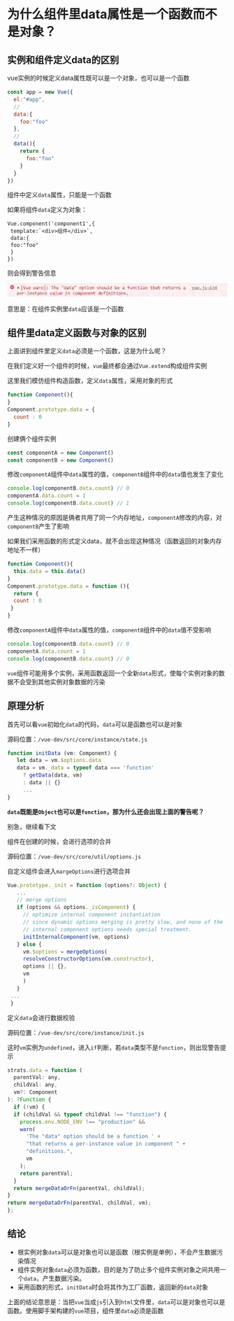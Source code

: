 # 为什么组件里data属性是一个函数而不是对象？

## 实例和组件定义data的区别

vue实例的时候定义data属性既可以是一个对象，也可以是一个函数

```js
const app = new Vue({
  el:"#app",
  // 
  data:{
    foo:"foo"
  },
  // 
  data(){
    return {
      foo:"foo"
    }
  }
})
```

组件中定义`data`属性，只能是一个函数

如果将组件`data`定义为对象：

```vue
Vue.component('component1',{
 template:`<div>组件</div>`,
 data:{
 foo:"foo"
 }
})
```

则会得到警告信息

![Image text](../.vuepress/public/vueKnowledge/13/01.png)

意思是：在组件实例里`data`应该是一个函数

## 组件里data定义函数与对象的区别

上面讲到组件里定义`data`必须是一个函数，这是为什么呢？

在我们定义好一个组件的时候，`vue`最终都会通过`Vue.extend`构成组件实例

这里我们模仿组件构造函数，定义`data`属性，采用对象的形式

```js
function Component(){
}
Component.prototype.data = {
  count : 0
}
```

创建俩个组件实例

```js
const componentA = new Component()
const componentB = new Component()
```

修改`componentA`组件中`data`属性的值，`componentB`组件中的`data`值也发生了变化

```js
console.log(componentB.data.count) // 0
componentA.data.count = 1
console.log(componentB.data.count) // 1
```

产生这种情况的原因是俩者共用了同一个内存地址，`componentA`修改的内容，对`componentB`产生了影响

如果我们采用函数的形式定义data，就不会出现这种情况（函数返回的对象内存地址不一样）

```js
function Component(){
  this.data = this.data()
}
Component.prototype.data = function (){
  return {
  count : 0
 }
}
```

修改`componentA`组件中`data`属性的值，`componentB`组件中的`data`值不受影响

```js
console.log(componentB.data.count) // 0
componentA.data.count = 1
console.log(componentB.data.count) // 0
```

`vue`组件可能用多个实例，采用函数返回一个全新`data`形式，使每个实例对象的数据不会受到其他实例对象数据的污染

## 原理分析

首先可以看`vue`初始化`data`的代码，`data`可以是函数也可以是对象

源码位置：`/vue-dev/src/core/instance/state.js`

```js
function initData (vm: Component) {
   let data = vm.$options.data
   data = vm._data = typeof data === 'function'
     ? getData(data, vm)
     : data || {}
     ...
}
```

**`data`既能是`Object`也可以是`function`，那为什么还会出现上面的警告呢？**

别急，继续看下文

组件在创建的时候，会进行选项的合并

源码位置：`/vue-dev/src/core/util/options.js`

自定义组件会进入`margeOptions`进行选项合并

```js
Vue.prototype._init = function (options?: Object) {
   ...
   // merge options
   if (options && options._isComponent) {
     // optimize internal component instantiation
     // since dynamic options merging is pretty slow, and none of the
     // internal component options needs special treatment.
     initInternalComponent(vm, options)
   } else {
     vm.$options = mergeOptions(
     resolveConstructorOptions(vm.constructor),
     options || {},
     vm
     )
   }
 ...
 }
```

定义`data`会进行数据校验

源码位置：`/vue-dev/src/core/instance/init.js`

这时`vm`实例为`undefined`，进入`if`判断，若`data`类型不是`function`，则出现警告提示

```js
strats.data = function (
  parentVal: any,
  childVal: any,
  vm?: Component
): ?Function {
  if (!vm) {
  if (childVal && typeof childVal !== "function") {
    process.env.NODE_ENV !== "production" &&
    warn(
      'The "data" option should be a function ' +
      "that returns a per-instance value in component " +
      "definitions.",
      vm
    );
    return parentVal;
  }
  return mergeDataOrFn(parentVal, childVal);
}
return mergeDataOrFn(parentVal, childVal, vm);
};
```

## 结论

* 根实例对象`data`可以是对象也可以是函数（根实例是单例），不会产生数据污染情况
* 组件实例对象`data`必须为函数，目的是为了防止多个组件实例对象之间共用一个`data`，产生数据污染。
* 采用函数的形式，`initData`时会将其作为工厂函数，返回新的`data`对象

上面的结论意思是：当把`vue`当成`js`引入到`html`文件里，`data`可以是对象也可以是函数。使用脚手架构建的`vue`项目，组件里`data`必须是函数
